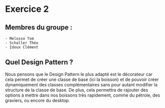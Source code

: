 # **Exercice 2**

## Membres du groupe : 
    - Melosso Tom
    - Schaller Théo
    - Idoux Clément

## **Quel Design Pattern ?**
Nous pensons que le Design Pattern le plus adapté est le décorateur car cela permet de créer une classe de base (ici la boisson) 
et de pouvoir créer dynamiquement des classes complémentaires sans pour autant modifier la structure de la classe de base.
De plus, cela permettra de rajouter des options à mettre dans nos boissons très rapidement, comme du pétrole, des graviers, ou encore du desktop.
